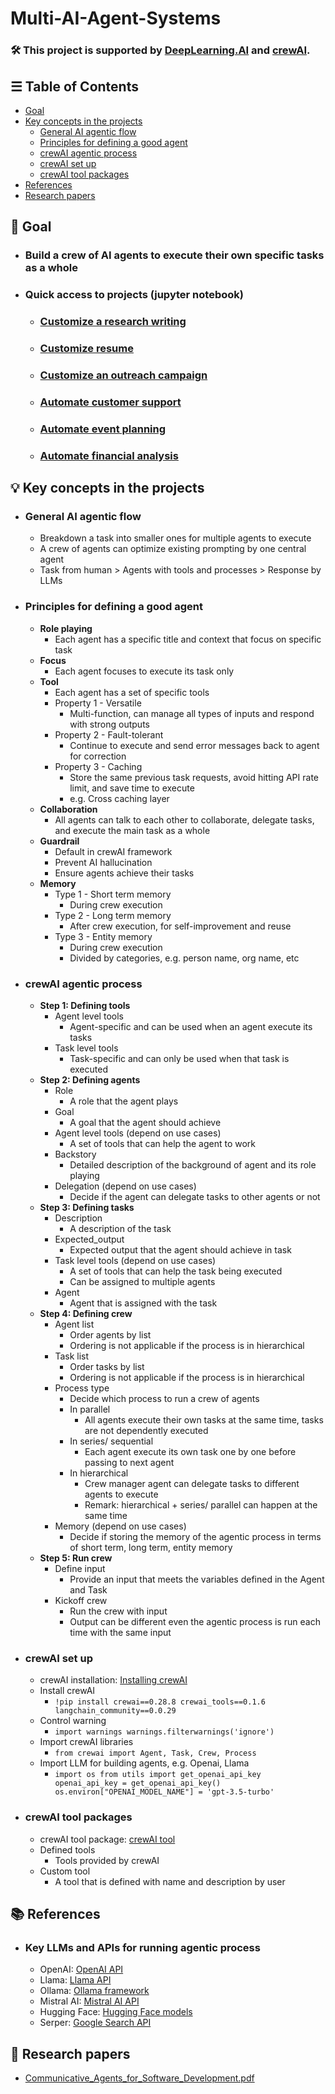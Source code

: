 # Multi-AI-Agent-Systems

### 🛠️ This project is supported by [DeepLearning.AI](https://www.deeplearning.ai/) and [crewAI](https://www.crewai.com/).

## ☰ Table of Contents
- [Goal](https://github.com/SC92113/Multi-AI-Agent-System/tree/main?tab=readme-ov-file#-goal)
- [Key concepts in the projects](https://github.com/SC92113/Multi-AI-Agent-System/tree/main?tab=readme-ov-file#-key-concepts-in-the-projects)
  - [General AI agentic flow](https://github.com/SC92113/Multi-AI-Agent-System/tree/main?tab=readme-ov-file#general-ai-agentic-flow)
  - [Principles for defining a good agent](https://github.com/SC92113/Multi-AI-Agent-System?tab=readme-ov-file#principles-for-defining-a-good-agent)
  - [crewAI agentic process](https://github.com/SC92113/Multi-AI-Agent-System?tab=readme-ov-file#crewai-agentic-process)
  - [crewAI set up](https://github.com/SC92113/Multi-AI-Agent-System?tab=readme-ov-file#crewai-set-up)
  - [crewAI tool packages](https://github.com/SC92113/Multi-AI-Agent-System?tab=readme-ov-file#crewai-tool-packages)
- [References](https://github.com/SC92113/Multi-AI-Agent-System/tree/main?tab=readme-ov-file#-references)
- [Research papers](https://github.com/SC92113/Multi-AI-Agent-System/tree/main?tab=readme-ov-file#-research-papers)

## 🎯 Goal
- ### Build a crew of AI agents to execute their own specific tasks as a whole
- ### Quick access to projects (jupyter notebook)
  - ### [Customize a research writing](https://github.com/SC92113/Multi-AI-Agent-Systems/blob/93bfe0a33996f1716fea4d6f8eed97e56885b572/Research_Writing_Agent.ipynb)
  - ### [Customize resume](https://github.com/SC92113/Multi-AI-Agent-Systems/blob/93bfe0a33996f1716fea4d6f8eed97e56885b572/Resume_Customization_Agent.ipynb)
  - ### [Customize an outreach campaign](https://github.com/SC92113/Multi-AI-Agent-Systems/blob/93bfe0a33996f1716fea4d6f8eed97e56885b572/Customer_Outreach_System_Agent.ipynb)
  - ### [Automate customer support](https://github.com/SC92113/Multi-AI-Agent-Systems/blob/93bfe0a33996f1716fea4d6f8eed97e56885b572/Customer_Support_Automation.ipynb)
  - ### [Automate event planning](https://github.com/SC92113/Multi-AI-Agent-Systems/blob/93bfe0a33996f1716fea4d6f8eed97e56885b572/Event_Planning_Automation_Agent.ipynb)
  - ### [Automate financial analysis](https://github.com/SC92113/Multi-AI-Agent-Systems/blob/93bfe0a33996f1716fea4d6f8eed97e56885b572/Financial_Analysis_Agent.ipynb)

## 💡 Key concepts in the projects
- ### General AI agentic flow
  - Breakdown a task into smaller ones for multiple agents to execute
  - A crew of agents can optimize existing prompting by one central agent
  - Task from human > Agents with tools and processes > Response by LLMs

- ### Principles for defining a good agent
  - **Role playing**
    - Each agent has a specific title and context that focus on specific task
  - **Focus**
    - Each agent focuses to execute its task only
  - **Tool**
    - Each agent has a set of specific tools
    - Property 1 - Versatile
      - Multi-function, can manage all types of inputs and respond with strong outputs
    - Property 2 - Fault-tolerant
      - Continue to execute and send error messages back to agent for correction
    - Property 3 - Caching
      - Store the same previous task requests, avoid hitting API rate limit, and save time to execute
      - e.g. Cross caching layer
  - **Collaboration**
    - All agents can talk to each other to collaborate, delegate tasks, and execute the main task as a whole
  - **Guardrail**
    - Default in crewAI framework
    - Prevent AI hallucination
    - Ensure agents achieve their tasks
  - **Memory**
    - Type 1 - Short term memory
      - During crew execution
    - Type 2 - Long term memory
      - After crew execution, for self-improvement and reuse 
    - Type 3 - Entity memory
      - During crew execution
      - Divided by categories, e.g. person name, org name, etc

- ### crewAI agentic process
  - **Step 1: Defining tools**
    - Agent level tools
      - Agent-specific and can be used when an agent execute its tasks
    - Task level tools 
      - Task-specific and can only be used when that task is executed
  - **Step 2: Defining agents**
    - Role
      - A role that the agent plays
    - Goal
      - A goal that the agent should achieve
    - Agent level tools (depend on use cases)
      - A set of tools that can help the agent to work
    - Backstory
      - Detailed description of the background of agent and its role playing 
    - Delegation (depend on use cases)
      - Decide if the agent can delegate tasks to other agents or not
  - **Step 3: Defining tasks**
    - Description
      - A description of the task
    - Expected_output
      - Expected output that the agent should achieve in task
    - Task level tools (depend on use cases)
      - A set of tools that can help the task being executed
      - Can be assigned to multiple agents
    - Agent
      - Agent that is assigned with the task
  - **Step 4: Defining crew**
    - Agent list
      - Order agents by list
      - Ordering is not applicable if the process is in hierarchical
    - Task list
      - Order tasks by list
      - Ordering is not applicable if the process is in hierarchical
    - Process type
      - Decide which process to run a crew of agents
      - In parallel
        - All agents execute their own tasks at the same time, tasks are not dependently executed
      - In series/ sequential
        - Each agent execute its own task one by one before passing to next agent
      - In hierarchical
        - Crew manager agent can delegate tasks to different agents to execute
        - Remark: hierarchical + series/ parallel can happen at the same time
    - Memory (depend on use cases)
      - Decide if storing the memory of the agentic process in terms of short term, long term, entity memory
  - **Step 5: Run crew**
    - Define input
      - Provide an input that meets the variables defined in the Agent and Task 
    - Kickoff crew
      - Run the crew with input
      - Output can be different even the agentic process is run each time with the same input

- ### crewAI set up
  - crewAI installation: [Installing crewAI](https://docs.crewai.com/getting-started/Installing-CrewAI/)
  - Install crewAI
    - `!pip install crewai==0.28.8 crewai_tools==0.1.6 langchain_community==0.0.29`
  - Control warning
    - `import warnings
      warnings.filterwarnings('ignore')`
  - Import crewAI libraries
    - `from crewai import Agent, Task, Crew, Process`
  - Import LLM for building agents, e.g. Openai, Llama
    - `import os
      from utils import get_openai_api_key
      openai_api_key = get_openai_api_key()
      os.environ["OPENAI_MODEL_NAME"] = 'gpt-3.5-turbo'`

- ### crewAI tool packages
  - crewAI tool package: [crewAI tool](https://docs.crewai.com/core-concepts/Tools/)
  - Defined tools
    - Tools provided by crewAI
  - Custom tool
    - A tool that is defined with name and description by user

## 📚 References 
- ### Key LLMs and APIs for running agentic process
  
  - OpenAI: [OpenAI API](https://platform.openai.com/login?launch)
  - Llama: [Llama API](https://www.llama-api.com/)
  - Ollama: [Ollama framework](https://ollama.com/)
  - Mistral AI: [Mistral AI API](https://docs.mistral.ai/api/)
  - Hugging Face: [Hugging Face models](https://huggingface.co/models)
  - Serper: [Google Search API](https://serper.dev/?gad_source=1&gclid=Cj0KCQjw8MG1BhCoARIsAHxSiQnrNkCFKl50asaTMGGs7v7_CqZO11xifflridfnUkHYfErJ2nBh7DIaAnDJEALw_wcB)
    
## 🔎 Research papers
- [Communicative_Agents_for_Software_Development.pdf](https://github.com/SC92113/Multi-AI-Agent-Systems/blob/93bfe0a33996f1716fea4d6f8eed97e56885b572/Communicative_Agents_for_Software_Development.pdf)
